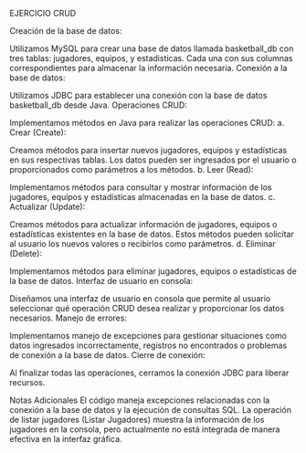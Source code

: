 
EJERCICIO CRUD

Creación de la base de datos:

Utilizamos MySQL para crear una base de datos llamada basketball_db con tres tablas: jugadores, equipos, y estadisticas. Cada una con sus columnas correspondientes para almacenar la información necesaria.
Conexión a la base de datos:

Utilizamos JDBC para establecer una conexión con la base de datos basketball_db desde Java.
Operaciones CRUD:

Implementamos métodos en Java para realizar las operaciones CRUD:
a. Crear (Create):

Creamos métodos para insertar nuevos jugadores, equipos y estadísticas en sus respectivas tablas. Los datos pueden ser ingresados por el usuario o proporcionados como parámetros a los métodos.
b. Leer (Read):

Implementamos métodos para consultar y mostrar información de los jugadores, equipos y estadísticas almacenadas en la base de datos.
c. Actualizar (Update):

Creamos métodos para actualizar información de jugadores, equipos o estadísticas existentes en la base de datos. Estos métodos pueden solicitar al usuario los nuevos valores o recibirlos como parámetros.
d. Eliminar (Delete):

Implementamos métodos para eliminar jugadores, equipos o estadísticas de la base de datos.
Interfaz de usuario en consola:

Diseñamos una interfaz de usuario en consola que permite al usuario seleccionar qué operación CRUD desea realizar y proporcionar los datos necesarios.
Manejo de errores:

Implementamos manejo de excepciones para gestionar situaciones como datos ingresados incorrectamente, registros no encontrados o problemas de conexión a la base de datos.
Cierre de conexión:

Al finalizar todas las operaciones, cerramos la conexión JDBC para liberar recursos.

Notas Adicionales
El código maneja excepciones relacionadas con la conexión a la base de datos y la ejecución de consultas SQL.
La operación de listar jugadores (Listar Jugadores) muestra la información de los jugadores en la consola, pero actualmente no está integrada de manera efectiva en la interfaz gráfica.
